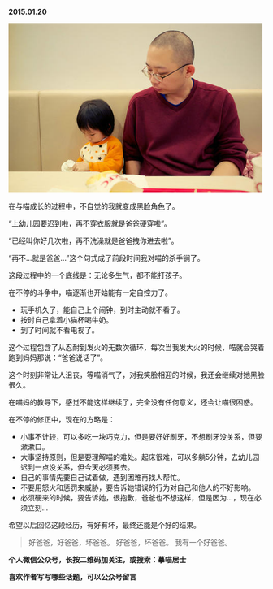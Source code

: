 
          
            
**2015.01.20**



![](img/51001-764f4e88305e93ea.jpg)




在与喵成长的过程中，不自觉的我就变成黑脸角色了。

“上幼儿园要迟到啦，再不穿衣服就是爸爸硬穿啦”。

“已经叫你好几次啦，再不洗澡就是爸爸拽你进去啦”。

“再不...就是爸爸...”这个句式成了前段时间我对喵的杀手锏了。

这段过程中的一个底线是：无论多生气，都不能打孩子。

在不停的斗争中，喵逐渐也开始能有一定自控力了。
* 玩手机久了，能自己上个闹钟，到时主动就不看了。
* 按时自己拿着小猫杯喝牛奶。
* 到了时间就不看电视了。


这个过程包含了从忍耐到发火的无数次循环，每次当我发大火的时候，喵就会哭着跑到妈妈那说：“爸爸说话了”。

这个时刻非常让人沮丧，等喵消气了，对我笑脸相迎的时候，我还会继续对她黑脸很久。

在喵妈的教导下，感觉不能这样继续了，完全没有任何意义，还会让喵很困惑。

在不停的修正中，现在的方略是：
* 小事不计较，可以多吃一块巧克力，但是要好好刷牙，不想刷牙没关系，但要漱漱口。
* 大事坚持原则，但是要理解喵的难处。起床很难，可以多躺5分钟，去幼儿园迟到一点没关系，但今天必须要去。
* 自己的事情先要自己试着做，遇到困难再找人帮忙。
* 不要用怒火和惩罚来威胁，要告诉她错误的行为对自己和他人的不好影响。
* 必须硬来的时候，要告诉她，很抱歉，爸爸也不想这样，但是因为...，现在必须立刻...


希望以后回忆这段经历，有好有坏，最终还能是个好的结果。
>好爸爸，好爸爸，坏爸爸。
好爸爸，坏爸爸。
我有一个好爸爸。




**个人微信公众号，长按二维码加关注，或搜索：摹喵居士**

**喜欢作者写写哪些话题，可以公众号留言**




          
        